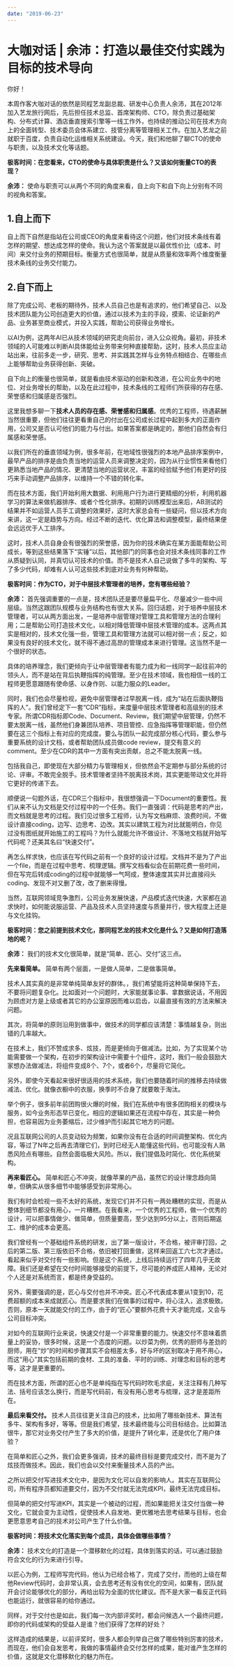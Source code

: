 ```yaml
---
date: "2019-06-23"
---  
```

      
# 大咖对话 | 余沛：打造以最佳交付实践为目标的技术导向
你好！

本周作客大咖对话的依然是同程艺龙副总裁、研发中心负责人余沛，其在2012年加入艺龙旅行网后，先后担任技术总监、首席架构师、CTO，除负责过基础架构、分布式计算、酒店垂直搜索引擎等一线工作外，也持续的推动公司在技术方向上的全面转型、技术委员会体系建立、技管分离等管理相关工作。在加入艺龙之前就职于百度，负责自动化运维相关系统建设。今天，我们和他聊了聊CTO的使命与职责，以及技术文化等话题。

**极客时间：在您看来，CTO的使命与具体职责是什么？又该如何衡量CTO的表现？**

**余沛：** 使命与职责可以从两个不同的角度来看，自上向下和自下向上分别有不同的视角和答案。

## 1.自上而下

自上而下自然是指站在公司或CEO的角度来看待这个问题，他们对技术条线有着怎样的期望、想达成怎样的使命。我认为这个答案就是以最优性价比（成本、时间）来交付业务的预期目标。衡量方式也很简单，就是从质量和效率两个维度衡量技术条线的业务交付能力。

## 2.自下而上

除了完成公司、老板的期待外，技术人员自己也是有追求的，他们希望自己、以及技术团队能为公司创造更大的价值，通过以技术为主的手段，摸索、论证新的产品、业务甚至商业模式，并投入实践，帮助公司获得业务增长。

<!-- [[[read_end]]] -->

以AI为例，这两年AI已从技术领域的研究走向前台，进入公众视角。最初，非技术领域的人可能难以判断AI具体能给业务带来何种直接帮助，这时，技术人员应主动站出来，往前多走一步，研究、思考、并实践其怎样与业务特点相结合、在哪些点上能够帮助业务获得创新、突破。

自下向上的衡量也很简单，就是看由技术驱动的创新和改进，在公司业务中的地位、对业务增长的帮助，以及在此过程中，技术条线的工程师们所获得的存在感、荣誉感和归属感是否强烈。

这里我想多聊一下**技术人员的存在感、荣誉感和归属感**。优秀的工程师，待遇薪酬当然很重要，但他们往往更看重自己的付出在公司成长过程中起到多大的正面作用，公司又是否认可他们的能力与付出。如果答案都是确定的，那他们自然会有归属感和荣誉感。

以我们所在的垂直领域为例，很多年前，在地域性很强烈的本地产品排序案例中，最早产品的排序是由负责当地的运营人员来调整决定的，因为从行业惯性来看他们更熟悉当地产品的情况、更清楚当地的运营状况，丰富的经验赋予他们有更好的技巧来手动调整产品排序，以维持一个不错的转化率。

而在技术方面，我们开始利用大数据、利用用户行为进行更精细的分析，利用机器学习的算法来做机器排序、或者个性化排序。初期的训练模型出来后，AB测试的结果并不如运营人员手工调整的效果好，这时大家总会有一些疑问，但以技术方向来讲，这一定是趋势与方向。经过不断的迭代、优化算法和调整模型，最终结果便会远远优于人工排序。

这时，技术人员自身会有很强烈的荣誉感，因为你的技术确实在某方面能帮助公司成长，等到这些结果落下“实锤”以后，其他部门的同事也会对技术条线同事的工作从质疑到认同，并真切认可技术的价值。而不是技术人自己说做了多牛的架构、写了多少代码，却难有人认可这些技术到底对业务有何种帮助。

**极客时间：作为CTO，对于中层技术管理者的培养，您有哪些经验？**

**余沛：** 首先强调重要的一点是，技术团队还是要尽量扁平化、尽量减少一些中间层级。当然这跟团队规模与业务结构也有很大关系。回归话题，对于培养中层技术管理者，可以从两方面出发，一是培养中层管理对管理工具和管理方法的合理利用；二是帮助公司打造技术文化，以相对降低管理中层技术管理的成本。这两点其实是相对的，技术文化强一些，管理工具和管理方法就可以相对弱一点；反之，如果没有良好的技术文化，就不得不通过高昂的管理成本来进行管理。这当然不是一个很好的状态。

具体的培养理念，我们更倾向于让中层管理者有能力成为和一线同学一起往前冲的领头人，而不是站在背后执鞭指挥的纯管理。至少在技术领域，我也相信一线的工程师更愿意跟随有使命感、以身作则、以能力服众的Leader。

同时，我们也会尽量检视，避免中层管理者过早脱离一线，成为“站在后面执鞭指挥的人”。我们曾经定下一套“CDR”指标，来度量中层技术管理者和高级别的技术专家。所谓CDR指标即Code、Document、Review。我们期望中层管理，仍然不要太脱离一线，虽然他们身兼团队培养、项目管控、应急指挥等管理职能，但仍然要在这三个指标上有对应的完成度。要么与团队一起完成部分核心代码，要么参与重要系统的设计文档，或者帮助团队成员做code review，提交有意义的comment。至少在CDR的其中一方面有突出贡献，总之不能太脱离一线。

包括我自己，即使现在大部分精力与管理相关，但依然会不定期参与部分系统的讨论、评审。不敢完全脱手。技术管理者坚持不脱离技术岗，其实更能带动文化并将它更好的传递下去。

顺便说一句题外话，在CDR三个指标中，我很想强调一下Document的重要性。我们从来不认为文档是交付过程中的一个任务。我们一直强调：代码是思考的产出，而文档就是思考的过程。我们见过很多工程师，认为写文档麻烦、浪费时间，不做设计直接coding，边写、边思考、边改。其实以建筑工程为对比就能明白，你见过没有图纸就开始施工的工程吗？为什么就能允许不做设计、不落地文档就开始写代码呢？还美其名曰“快速交付”。

再怎么样求快，也应该在写代码之前有一个良好的设计过程。文档并不是为了产出一个file，而是在过程中思考、梳理逻辑。撰写文档看似会在前期花费一些时间，但在写完后转成coding的过程中就能够一气呵成，整体速度其实并比直接闷头coding、发现不对又删了改，改了删来得慢。

当然，互联网领域竞争激烈，公司业务发展快速，产品模式迭代快速，大家都在追求快时，如何能说服运营、产品及技术人员坚持速度与质量并行，很大程度上还是与文化挂钩。

**极客时间：您之前提到技术文化，那同程艺龙的技术文化是什么？又是如何打造落地的呢？**

**余沛：** 我们的技术文化很简单，就是“简单、匠心、交付”这三点。

**先来看简单。** 简单有两个层面，一是做人简单，二是做事简单。

技术人其实真的是非常单纯简单友好的群体。，我们希望能将这种简单保持下去，不要将问题复杂化。比如面对一个问题时，大家能就事论事、拿数据说话，不用因为顾虑对方是上级或者其它的办公室原因而难以启齿，以最直接有效的方法来解决问题。

其次，将简单的原则沿用到做事中，做技术的同学都应该清楚：事情越复杂，则出错的几率越大。

在技术上，我们不赞成求多、炫技，而是更倾向于做减法。比如，为了实现某个功能需要做一个架构，在初步的架构设计中需要十个组件，这时，我们一般会鼓励大家想办法做减法，将组件变成8个、7个，或者6个，尽量将它简化。

另外，即使今天看起来很好很适用的技术系统，我们也要随着时间的推移去持续做减法、优化。就像衣橱中的衣服，换季时不合身了就要敢于淘汰。

举个例子，很多前年前团购很火爆的时候，我们在系统中有很多团购相关的模块与服务，如今业务形态早已变化，相应的逻辑如果还在流程中存在，其实是一种负担，也容易因为业务萎缩后，过少维护而引起其它地方的问题。

况且互联网公司的人员变动较为频繁，如果你没有在合适的时间调整架构、优化内容，等过了N年之后再去清理它们，到时已经无人能懂这些代码，也可能没有人熟悉风险点有哪些。自然会面临极大风险。所以，我们提倡及时简化、优化系统架构。

**再来看匠心。** 简单和匠心不冲突，就像苹果的产品，虽然它的设计理念趋向简单，但确实从很多细节中能够感受到非常用心。

我们有时会检视一些不太好的系统，发现它们并不只有一两处糟糕的实现，而是从整体到细节都没有用心，一片糟糕。在我看来，一个优秀的工程师，做一个优秀的设计，可以把事情做少、做简单，但质量要高，至少达到95分以上，否则后期返工、维护的成本会更高。

我们曾经有一个基础组件系统的研发，出了第一版设计，不合格，被评审打回，之后的第二版、第三版依旧不合格，依旧被打回重做，这样来回返工六七次才通过。看起来似乎对交付有一些影响。但是这个系统，上线后持续运行了四年几乎无故障。我们还是希望在交付时间能够接受的前提下，尽可能的养成匠人精神，无论对个人还是对系统而言，都是终身受益的。

另外，需要强调的是，匠心与交付也并不冲突。匠心不代表成本要从1变到10，花费超额的成本来成就匠心。而是要求我们在做事的过程中，将心注入，追求极致。否则，原本一天就能交付的工作，由于的“匠心”要额外花费十天才能完成，又会与公司目标冲突。

对如今的互联网行业来说，快速交付是一个非常重要的能力。快速交付不意味着质量上的妥协，很多时候，这是一个态度的问题。以炒菜为例，优秀的厨师与差劲的厨师，用在“炒”的时间和步骤其实不会相差太多，好与坏的区别取决于用不用心，而这“用心”其实包括前期的食材、工具的准备、平时的训练、对理念和目标的思考等，这才是更重要的。

而在技术方面，所谓的匠心也不是单纯指在写代码时吹毛求疵，关注注释有几种写法、括号应该怎么换行，而是写代码前，有没有用心思考与梳理，这才是差距所在。

**最后来看交付。** 技术人员往往更关注自己的技术，比如用了哪些新技术、算法有多牛、架构有多好，等等。但是我们希望，技术最终能与公司目标结合。比如算法很牛，那它对业务交付产生了多大的价值，是提升了转化率，还是优化了用户体验？

在简单和匠心之外，我们会更多强调，技术的最终目标是要完成交付，而不是为了炫技而做技术。因此，我们也会以交付来衡量技术人员的产出。

之所以把交付写进技术文化中，是因为文化可以自发的影响人。其实在互联网公司，所有程序员都知道要交付，因为不交付就无法完成KPI，最终无法完成目标。

但简单的把交付写进KPI，其实是一个被动的过程，而如果能把关注交付当做一种文化，它就会变为主动性，促使技术人自发地、更优雅地去思考结果与目标，也会更愿意思考自己的技术对公司产生了什么价值。

**极客时间：将技术文化落实到每个成员，具体会做哪些事情？**

**余沛：** 技术文化的打造是一个潜移默化的过程，具体到落实的话，可以通过鼓励符合文化的行为来进行引导。

以匠心为例，工程师写完代码，他认为已经合格了，完成了交付，而他的上级在帮他Review代码时，会非常认真，会去思考还有没有优化的空间，如果有，团队就开会讨论能够优化的部分，再给出较为全面的优化建议。而不是大家一看反正代码也能运行，就很容易的给你通过。

同样，对于交付也是如此，我们每一次内部评奖时，都会问候选人一个最终问题，即你的代码或架构的受益人是谁？他们获得了怎样的好处？

这样造成的结果是，以前评奖时，很多人都会列举自己做了哪些特别厉害的技术，而现在，他们会自发思考，我做的事情最终会交付怎样的成果，能对谁产生怎样的价值，这就是文化潜移默化的魅力所在。